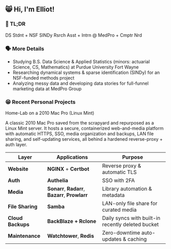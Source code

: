 ## 😸 Hi, I'm Elliot!

### 🥱 TL;DR

DS Stdnt + NSF SINDy Rsrch Asst + Intrn @ MedPro + Cmptr Nrd

### 🗣️ More Details

- Studying B.S. Data Science & Applied Statistics (minors: actuarial Science, CS, Mathematics) at Purdue University Fort Wayne
- Researching dynamical systems & sparse identification (SINDy) for an NSF-funded methods project
- Analyzing messy data and developing data stories for full-funnel marketing data at MedPro Group

### 😁 Recent Personal Projects

Home-Lab on a 2010 Mac Pro (Linux Mint)

A classic 2010 Mac Pro saved from the scrapyard and repurposed as a Linux Mint server. It hosts a secure, containerized web-and-media platform with automatic HTTPS, SSO, media organization and backups, LAN file sharing, and self-updating services, all behind a hardened reverse-proxy + auth layer.

| Layer             | Applications                                     | Purpose                                           |
|-------------------|--------------------------------------------------|---------------------------------------------------|
| **Website**       | **NGINX** + **Certbot**                          | Reverse proxy & automatic TLS                     |
| **Auth**          | **Authelia**                                     | SSO with 2FA                                      |
| **Media**         | **Sonarr**, **Radarr**, **Bazarr**, **Prowlarr** | Library automation & metadata                     |
| **File Sharing**  | **Samba**                                        | LAN-only file share for curated media             |
| **Cloud Backups** | **BackBlaze + Rclone**                           | Daily syncs with built-in recently deleted bucket |
| **Maintenance**   | **Watchtower**, **Redis**                        | Zero-downtime auto-updates & caching              |
